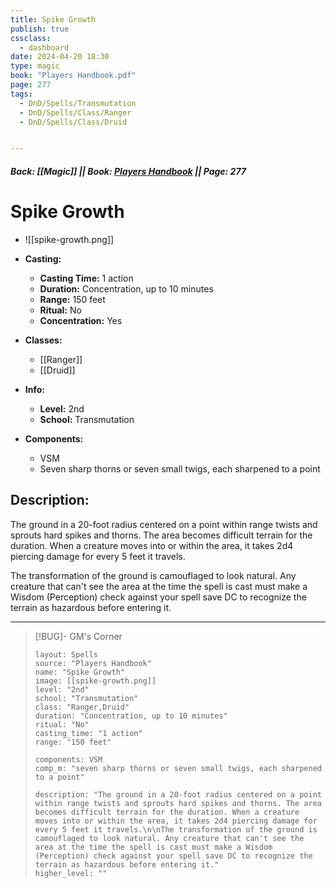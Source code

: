 ```yaml
---
title: Spike Growth
publish: true
cssclass:
  - dashboard
date: 2024-04-20 18:30
type: magic
book: "Players Handbook.pdf"
page: 277
tags:
  - DnD/Spells/Transmutation
  - DnD/Spells/Class/Ranger
  - DnD/Spells/Class/Druid


---
```


##### Back: [[Magic]] || Book: [Players Handbook](https://drive.google.com/drive/folders/1O5bhpYizcIT5xxAoLOuzCRht_PVS7VSG?usp=sharing) || Page: 277

# Spike Growth
- ![[spike-growth.png]]
- **Casting:**
    - **Casting Time:** 1 action
    - **Duration:** Concentration, up to 10 minutes
    - **Range:** 150 feet
    - **Ritual:** No
    - **Concentration:** Yes
- **Classes:**
    - [[Ranger]]
    - [[Druid]]

- **Info:**
    - **Level:** 2nd
    - **School:** Transmutation
- **Components:**
    - VSM
    - Seven sharp thorns or seven small twigs, each sharpened to a point

## Description:
The ground in a 20-foot radius centered on a point within range twists and sprouts hard spikes and thorns. The area becomes difficult terrain for the duration. When a creature moves into or within the area, it takes 2d4 piercing damage for every 5 feet it travels.

The transformation of the ground is camouflaged to look natural. Any creature that can't see the area at the time the spell is cast must make a Wisdom (Perception) check against your spell save DC to recognize the terrain as hazardous before entering it.



---

> [!BUG]- GM's Corner
>
> ```statblock
> layout: Spells
> source: "Players Handbook"
> name: "Spike Growth"
> image: [[spike-growth.png]]
> level: "2nd"
> school: "Transmutation"
> class: "Ranger,Druid"
> duration: "Concentration, up to 10 minutes"
> ritual: "No"
> casting_time: "1 action"
> range: "150 feet"
>
> components: VSM
> comp_m: "seven sharp thorns or seven small twigs, each sharpened to a point"
>
> description: "The ground in a 20-foot radius centered on a point within range twists and sprouts hard spikes and thorns. The area becomes difficult terrain for the duration. When a creature moves into or within the area, it takes 2d4 piercing damage for every 5 feet it travels.\n\nThe transformation of the ground is camouflaged to look natural. Any creature that can't see the area at the time the spell is cast must make a Wisdom (Perception) check against your spell save DC to recognize the terrain as hazardous before entering it."
> higher_level: ""
> ```
